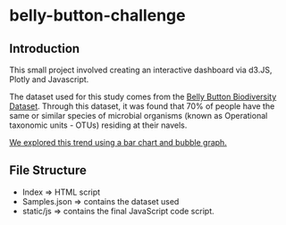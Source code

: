 # belly-button-challenge

## Introduction ##

This small project involved creating an interactive dashboard via d3.JS, Plotly and Javascript.

The dataset used for this study comes from the [Belly Button Biodiversity Dataset](http://robdunnlab.com/projects/belly-button-biodiversity/). Through this dataset, it was found that 70% of people have the same or similar species of microbial organisms (known as Operational taxonomic units - OTUs) residing at their navels. 

[We explored this trend using a bar chart and bubble graph.](https://truongjo4.github.io/belly-button-challenge/)

## File Structure ##
- Index => HTML script
- Samples.json => contains the dataset used
- static/js => contains the final JavaScript code script.




